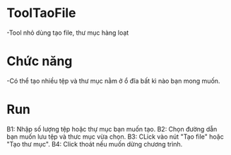 # ToolTaoFile
-Tool nhỏ dùng tạo file, thư mục hàng loạt
# Chức năng
-Có thể tạo nhiều tệp và thư mục nằm ở ổ đĩa bất kì nào bạn mong muốn.
# Run
B1: Nhập số lượng tệp hoặc thự mục bạn muốn tạo.
B2: Chọn đường dẫn bạn muốn lưu tệp và thưc mục vừa chọn.
B3: CLick vào nút "Tạo file" hoặc "Tạo thư mục".
B4: Click thoát nếu muốn dừng chương trình.
